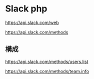 # Slack php

https://api.slack.com/web

https://api.slack.com/methods

## 構成



https://api.slack.com/methods/users.list


https://api.slack.com/methods/team.info
